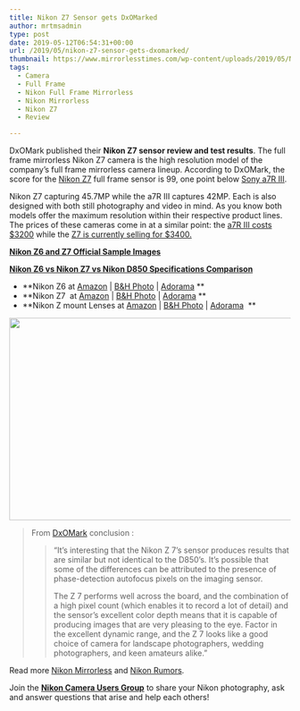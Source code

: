 ```yaml
---
title: Nikon Z7 Sensor gets DxOMarked
author: mrtmsadmin
type: post
date: 2019-05-12T06:54:31+00:00
url: /2019/05/nikon-z7-sensor-gets-dxomarked/
thumbnail: https://www.mirrorlesstimes.com/wp-content/uploads/2019/05/Nikon-Z7-DxOMark-sensor-test-results.jpg
tags:
  - Camera
  - Full Frame
  - Nikon Full Frame Mirrorless
  - Nikon Mirrorless
  - Nikon Z7
  - Review

---
```

DxOMark published their **Nikon Z7 sensor review and test results**. The full frame mirrorless Nikon Z7 camera is the high resolution model of the company’s full frame mirrorless camera lineup. According to DxOMark, the score for the [Nikon Z7][1] full frame sensor is 99, one point below [Sony a7R III][2].

Nikon Z7 capturing 45.7MP while the a7R III captures 42MP. Each is also designed with both still photography and video in mind. As you know both models offer the maximum resolution within their respective product lines. The prices of these cameras come in at a similar point: the <a href="https://amzn.to/2u7PRac" target="_blank" rel="nofollow noreferrer noopener" aria-label="a7R III costs $3200 (opens in a new tab)">a7R III costs $3200</a> while the <a href="https://www.amazon.com/Nikon-FX-Format-Mirrorless-Camera-24-70mm/dp/B07GPRBGQ2/?tag=daicamnew-20" target="_blank" rel="nofollow noreferrer noopener" aria-label=" (opens in a new tab)" data-amzn-asin="B07GPRBGQ2">Z7 is currently selling for $3400.</a><!--more-->

<a href="https://www.dailycameranews.com/2018/08/nikon-z6-and-z7-official-sample-images/" rel="bookmark"><strong>Nikon Z6 and Z7 Official Sample Images</strong></a>

**<a href="https://www.dailycameranews.com/2018/08/nikon-z6-vs-nikon-z7-vs-nikon-d850-specifications-comparison/" target="_blank" rel="noopener">Nikon Z6 vs Nikon Z7 vs Nikon D850 Specifications Comparison</a>**

  * **Nikon Z6 at <a href="https://www.amazon.com/Nikon-FX-Format-Mirrorless-Camera-Body/dp/B07GPRSYG8/?tag=daicamnew-20" target="_blank" rel="nofollow external noopener noreferrer" data-wpel-link="external" data-amzn-asin="B07GPRSYG8">Amazon</a> | <a href="https://www.bhphotovideo.com/c/search?InitialSearch=yes&N=0&Ntt=Nikon+Z6&Top+Nav-Search=&sts=ma&BI=20175&KBID=14249" target="_blank" rel="nofollow external noopener noreferrer" data-wpel-link="external">B&H Photo</a> | <a href="https://adorama.evyy.net/c/63923/51926/1036?u=https%3A%2F%2Fwww.adorama.com%2Fl%2F%3Fsearchinfo%3DNikon%2BZ6" target="_blank" rel="nofollow external noopener noreferrer" data-wpel-link="external">Adorama</a> **
  * **Nikon Z7  at <a href="https://www.amazon.com/Nikon-FX-Format-Mirrorless-Camera-24-70mm/dp/B07GQT5743/?tag=daicamnew-20" target="_blank" rel="nofollow external noopener noreferrer" data-wpel-link="external" data-amzn-asin="B07GQT5743">Amazon</a> | <a href="https://www.bhphotovideo.com/c/search?InitialSearch=yes&N=0&Ntt=Nikon+Z7&Top+Nav-Search=&sts=ma&BI=20175&KBID=14249" target="_blank" rel="nofollow external noopener noreferrer" data-wpel-link="external">B&H Photo</a> | <a href="https://adorama.evyy.net/c/63923/51926/1036?u=https%3A%2F%2Fwww.adorama.com%2Fl%2F%3Fsearchinfo%3DNikon%2BZ7" target="_blank" rel="nofollow external noopener noreferrer" data-wpel-link="external">Adorama</a> **
  * **Nikon Z mount Lenses at <a href="https://www.amazon.com/s/ref=nb_sb_noss?url=search-alias%3Dphoto&field-keywords=nikon+z+nikkor+s+lens&rh=i%3Aphoto%2Ck%3Anikon+z+nikkor+s+lens&tag=daicamnew-20" target="_blank" rel="nofollow external noopener noreferrer" data-wpel-link="external">Amazon</a> | <a href="https://www.bhphotovideo.com/c/search?InitialSearch=yes&N=0&Ntt=Nikon+Z+nikkor+s+lens&Top+Nav-Search=&sts=ma&BI=20175&KBID=14249" target="_blank" rel="nofollow external noopener noreferrer" data-wpel-link="external">B&H Photo</a> | <a href="https://adorama.evyy.net/c/63923/51926/1036?u=https%3A%2F%2Fwww.adorama.com%2Fl%2F%3Fsearchinfo%3Dnikon%2Bz%2Bnikkor%2Bs%2Blens" target="_blank" rel="nofollow external noopener noreferrer" data-wpel-link="external">Adorama</a>  **

[<img class="aligncenter size-full wp-image-3735" src="https://i0.wp.com/www.mirrorlesstimes.com/wp-content/uploads/2019/05/Nikon-Z7-DxOMark-sensor-test-results-2.jpg?resize=600%2C362&#038;ssl=1" alt="" width="600" height="362" srcset="https://i0.wp.com/www.mirrorlesstimes.com/wp-content/uploads/2019/05/Nikon-Z7-DxOMark-sensor-test-results-2.jpg?w=2186&ssl=1 2186w, https://i0.wp.com/www.mirrorlesstimes.com/wp-content/uploads/2019/05/Nikon-Z7-DxOMark-sensor-test-results-2.jpg?resize=470%2C283&ssl=1 470w, https://i0.wp.com/www.mirrorlesstimes.com/wp-content/uploads/2019/05/Nikon-Z7-DxOMark-sensor-test-results-2.jpg?resize=768%2C463&ssl=1 768w, https://i0.wp.com/www.mirrorlesstimes.com/wp-content/uploads/2019/05/Nikon-Z7-DxOMark-sensor-test-results-2.jpg?resize=970%2C585&ssl=1 970w, https://i0.wp.com/www.mirrorlesstimes.com/wp-content/uploads/2019/05/Nikon-Z7-DxOMark-sensor-test-results-2.jpg?w=1200&ssl=1 1200w, https://i0.wp.com/www.mirrorlesstimes.com/wp-content/uploads/2019/05/Nikon-Z7-DxOMark-sensor-test-results-2.jpg?w=1800&ssl=1 1800w" sizes="(max-width: 600px) 100vw, 600px" data-recalc-dims="1" />][3]

> From <a href="https://www.dxomark.com/nikon-z-7-sensor-review/" target="_blank" rel="noreferrer noopener">DxOMark</a> conclusion :
> 
> <blockquote class="wp-block-quote">
>   <p>
>     “It’s interesting that the Nikon Z 7’s sensor produces results that are similar but not identical to the D850’s. It’s possible that some of the differences can be attributed to the presence of phase-detection autofocus pixels on the imaging sensor.
>   </p>
>   
>   <p>
>     The Z 7 performs well across the board, and the combination of a high pixel count (which enables it to record a lot of detail) and the sensor’s excellent color depth means that it is capable of producing images that are very pleasing to the eye. Factor in the excellent dynamic range, and the Z 7 looks like a good choice of camera for landscape photographers, wedding photographers, and keen amateurs alike.”
>   </p>
> </blockquote>

Read more [Nikon Mirrorless][4] and <a href="https://www.dailycameranews.com/tag/nikon-rumors/" target="_blank" rel="noopener">Nikon Rumors</a>.

Join the <a class="ext-link" title="" href="https://www.facebook.com/groups/868201466609763/" target="_blank" rel="external nofollow noopener"><strong>Nikon Camera Users Group</strong></a> to share your Nikon photography, ask and answer questions that arise and help each others!

 [1]: https://www.mirrorlesstimes.com/tags/nikon-z7/
 [2]: https://www.dailycameranews.com/tag/sony-a7riii/
 [3]: https://i0.wp.com/www.mirrorlesstimes.com/wp-content/uploads/2019/05/Nikon-Z7-DxOMark-sensor-test-results-2.jpg?ssl=1
 [4]: https://www.mirrorlesstimes.com/tags/nikon-mirrorless/